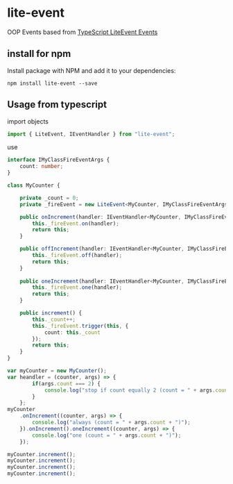 # lite-event
OOP Events 
based from [TypeScript LiteEvent Events](https://gist.github.com/JasonKleban/50cee44960c225ac1993c922563aa540)

## install for npm

Install package with NPM and add it to your dependencies:

`npm install lite-event --save`

## Usage from typescript
import objects
```typescript
import { LiteEvent, IEventHandler } from "lite-event";
```
use
```typescript
interface IMyClassFireEventArgs {
	count: number;
}

class MyCounter {

	private _count = 0;
	private _fireEvent = new LiteEvent<MyCounter, IMyClassFireEventArgs>();

	public onIncrement(handler: IEventHandler<MyCounter, IMyClassFireEventArgs>) {
		this._fireEvent.on(handler);
		return this;
	}

	public offIncrement(handler: IEventHandler<MyCounter, IMyClassFireEventArgs>) {
		this._fireEvent.off(handler);
		return this;
	}
	
	public oneIncrement(handler: IEventHandler<MyCounter, IMyClassFireEventArgs>) {
		this._fireEvent.one(handler);
		return this;
	}

	public increment() {
		this._count++;
		this._fireEvent.trigger(this, {
			count: this._count
		});
		return this;
	}
}

var myCounter = new MyCounter();
var heandler = (counter, args) => {
		if(args.count === 2) {
			console.log("stop if count equally 2 (count = " + args.count + ")");
		}
	};
myCounter
	.onIncrement((counter, args) => {
		console.log("always (count = " + args.count + ")");
	}).onIncrement().oneIncrement((counter, args) => {
		console.log("one (count = " + args.count + ")");
	});

myCounter.increment();
myCounter.increment();
myCounter.increment();
myCounter.increment();
```
